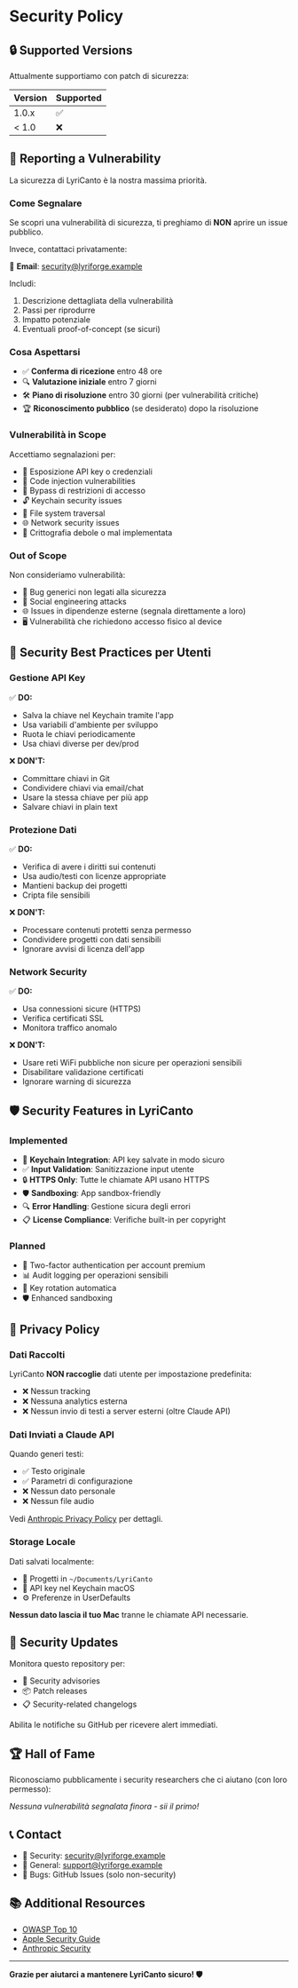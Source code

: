 # Security Policy

## 🔒 Supported Versions

Attualmente supportiamo con patch di sicurezza:

| Version | Supported          |
| ------- | ------------------ |
| 1.0.x   | :white_check_mark: |
| < 1.0   | :x:                |

## 🐛 Reporting a Vulnerability

La sicurezza di LyriCanto è la nostra massima priorità.

### Come Segnalare

Se scopri una vulnerabilità di sicurezza, ti preghiamo di **NON** aprire un issue pubblico.

Invece, contattaci privatamente:

📧 **Email**: security@lyriforge.example

Includi:
1. Descrizione dettagliata della vulnerabilità
2. Passi per riprodurre
3. Impatto potenziale
4. Eventuali proof-of-concept (se sicuri)

### Cosa Aspettarsi

- ✅ **Conferma di ricezione** entro 48 ore
- 🔍 **Valutazione iniziale** entro 7 giorni
- 🛠️ **Piano di risoluzione** entro 30 giorni (per vulnerabilità critiche)
- 🏆 **Riconoscimento pubblico** (se desiderato) dopo la risoluzione

### Vulnerabilità in Scope

Accettiamo segnalazioni per:

- 🔑 Esposizione API key o credenziali
- 💉 Code injection vulnerabilities
- 🚪 Bypass di restrizioni di accesso
- 🔓 Keychain security issues
- 📂 File system traversal
- 🌐 Network security issues
- 🔐 Crittografia debole o mal implementata

### Out of Scope

Non consideriamo vulnerabilità:

- 🐛 Bug generici non legati alla sicurezza
- 📱 Social engineering attacks
- 🌐 Issues in dipendenze esterne (segnala direttamente a loro)
- 🖥️ Vulnerabilità che richiedono accesso fisico al device

## 🔐 Security Best Practices per Utenti

### Gestione API Key

✅ **DO:**
- Salva la chiave nel Keychain tramite l'app
- Usa variabili d'ambiente per sviluppo
- Ruota le chiavi periodicamente
- Usa chiavi diverse per dev/prod

❌ **DON'T:**
- Committare chiavi in Git
- Condividere chiavi via email/chat
- Usare la stessa chiave per più app
- Salvare chiavi in plain text

### Protezione Dati

✅ **DO:**
- Verifica di avere i diritti sui contenuti
- Usa audio/testi con licenze appropriate
- Mantieni backup dei progetti
- Cripta file sensibili

❌ **DON'T:**
- Processare contenuti protetti senza permesso
- Condividere progetti con dati sensibili
- Ignorare avvisi di licenza dell'app

### Network Security

✅ **DO:**
- Usa connessioni sicure (HTTPS)
- Verifica certificati SSL
- Monitora traffico anomalo

❌ **DON'T:**
- Usare reti WiFi pubbliche non sicure per operazioni sensibili
- Disabilitare validazione certificati
- Ignorare warning di sicurezza

## 🛡️ Security Features in LyriCanto

### Implemented

- 🔐 **Keychain Integration**: API key salvate in modo sicuro
- ✅ **Input Validation**: Sanitizzazione input utente
- 🔒 **HTTPS Only**: Tutte le chiamate API usano HTTPS
- 🛡️ **Sandboxing**: App sandbox-friendly
- 🔍 **Error Handling**: Gestione sicura degli errori
- 📋 **License Compliance**: Verifiche built-in per copyright

### Planned

- 🔐 Two-factor authentication per account premium
- 📊 Audit logging per operazioni sensibili
- 🔑 Key rotation automatica
- 🛡️ Enhanced sandboxing

## 📜 Privacy Policy

### Dati Raccolti

LyriCanto **NON raccoglie** dati utente per impostazione predefinita:

- ❌ Nessun tracking
- ❌ Nessuna analytics esterna
- ❌ Nessun invio di testi a server esterni (oltre Claude API)

### Dati Inviati a Claude API

Quando generi testi:
- ✅ Testo originale
- ✅ Parametri di configurazione
- ❌ Nessun dato personale
- ❌ Nessun file audio

Vedi [Anthropic Privacy Policy](https://www.anthropic.com/legal/privacy) per dettagli.

### Storage Locale

Dati salvati localmente:
- 📁 Progetti in `~/Documents/LyriCanto`
- 🔑 API key nel Keychain macOS
- ⚙️ Preferenze in UserDefaults

**Nessun dato lascia il tuo Mac** tranne le chiamate API necessarie.

## 🔄 Security Updates

Monitora questo repository per:
- 🔔 Security advisories
- 📦 Patch releases
- 📋 Security-related changelogs

Abilita le notifiche su GitHub per ricevere alert immediati.

## 🏆 Hall of Fame

Riconosciamo pubblicamente i security researchers che ci aiutano (con loro permesso):

*Nessuna vulnerabilità segnalata finora - sii il primo!*

## 📞 Contact

- 🔐 Security: security@lyriforge.example
- 💬 General: support@lyriforge.example
- 🐛 Bugs: GitHub Issues (solo non-security)

## 📚 Additional Resources

- [OWASP Top 10](https://owasp.org/www-project-top-ten/)
- [Apple Security Guide](https://support.apple.com/guide/security/welcome/web)
- [Anthropic Security](https://www.anthropic.com/security)

---

**Grazie per aiutarci a mantenere LyriCanto sicuro! 🛡️**
